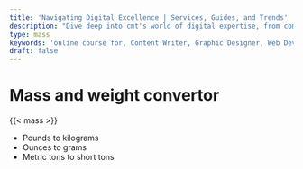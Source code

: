 ```yaml
---
title: 'Navigating Digital Excellence | Services, Guides, and Trends'
description: "Dive deep into cmt's world of digital expertise, from comprehensive career guides and innovative services to the latest trends. Unlock success in the digital landscape with us"
type: mass
keywords: 'online course for, Content Writer, Graphic Designer, Web Developer, Software Engineer, Frontend Developer graphic designer, UI designer, digital marketing'
draft: false
---
```


# Mass and weight convertor

{{< mass >}}

* Pounds to kilograms
* Ounces to grams
* Metric tons to short tons
